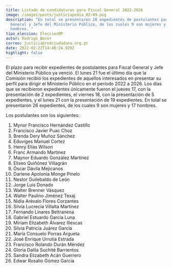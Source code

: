 ```yaml
---
title: Listado de candidaturas para Fiscal General 2022-2026
image: /images/posts/justiciapedia_02-09.png
description: "En total se presentaron 26 expedientes de postulantes para Fiscal
  General y Jefe del Ministerio Público, de los cuales 9 son mujeres y 17
  hombres. "
tipo_eleccion: EleccionMP
autor: Rodrigo Boror
correo: justicia@redciudadana.org.gt
date: 2022-02-22T14:48:24.920Z
highlight: false
---
```



El plazo para recibir expedientes de postulantes para Fiscal General y Jefe del Ministerio Público ya venció. El lunes 21 fue el último día que la Comisión recibió los expedientes de aquellos interesados en presentar su perfil para dirigir el Ministerio Público en el período 2022 a 2026. Los días que se recibieron expedientes únicamente fueron el jueves 17, con la presentación de 2 expedientes, el viernes 18, con la presentación de 5 expedientes, y el lunes 21 con la presentación de 19 expedientes. En total se presentaron 26 expedientes, de los cuales 9 son mujeres y 17 hombres. 

Los postulantes son los siguientes: 

1. Mynor Francisco Hernández Castillo 
2. Francisco Javier Puac Choz 
3. Brenda Dery Muñoz Sánchez
4. Eduviges Manuel Cortez 
5. Henry Elías Wilson
6. Franc Armando Martínez
7. Maynor Eduardo González Martínez
8. Eliseo Quiñónez Villagrán
9. Óscar Dávila Mejicanos
10. Darlene Apolonia Monge Pinelo
11. Nestor Guilebaldo de León 
12. Jorge Luis Donado
13. Walter Brenner Vásquez
14. Walter Paulino Jiménez Texaj
15. Nidia Arévalo Flores Corzantes
16. Silvia Lucrecia Villalta Martínez
17. Fernando Linares Beltranena
18. Gabriel Estuardo García Luna
19. Miriam Elizabeth Álvarez Illescas
20. Silvia Patricia Juárez García
21. María Consuelo Porras Argueta
22. José Enrique Urrutia Estrada
23. Francisco Rolando Durán Méndez
24. Gloria Dalila Suchité Barrientos
25. Sandra Elizabeth Acán Guerrero
26. Edwar Rosalio Gómez García